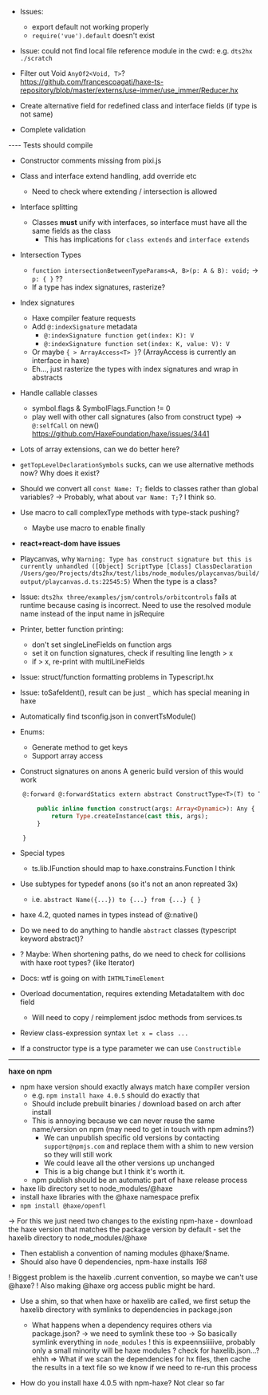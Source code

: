 - Issues:
	- export default not working properly
	- `require('vue').default` doesn't exist

- Issue: could not find local file reference module in the cwd: e.g. `dts2hx ./scratch`

- Filter out Void `AnyOf2<Void, T>`?
	https://github.com/francescoagati/haxe-ts-repository/blob/master/externs/use-immer/use_immer/Reducer.hx

- Create alternative field for redefined class and interface fields (if type is not same)

- Complete validation

---- Tests should compile

- Constructor comments missing from pixi.js

- Class and interface extend handling, add override etc
	- Need to check where extending / intersection is allowed

- Interface splitting
	- Classes **must** unify with interfaces, so interface must have all the same fields as the class
		- This has implications for `class extends` and `interface extends`

- Intersection Types
	- `function intersectionBetweenTypeParams<A, B>(p: A & B): void;` -> `p: { }` ??
	- If a type has index signatures, rasterize?

- Index signatures
	- Haxe compiler feature requests
	- Add `@:indexSignature` metadata
		- `@:indexSignature function get(index: K): V`
		- `@:indexSignature function set(index: K, value: V): V`
	- Or maybe `{ > ArrayAccess<T> }`? (ArrayAccess is currently an interface in haxe)
	- Eh..., just rasterize the types with index signatures and wrap in abstracts

- Handle callable classes
	- symbol.flags & SymbolFlags.Function != 0
	- play well with other call signatures (also from construct type)
	-> `@:selfCall` on new() https://github.com/HaxeFoundation/haxe/issues/3441 

- Lots of array extensions, can we do better here?

- `getTopLevelDeclarationSymbols` sucks, can we use alternative methods now? Why does it exist?

- Should we convert all `const Name: T;` fields to classes rather than global variables?
	-> Probably, what about `var Name: T;`? I think so.

- Use macro to call complexType methods with type-stack pushing?
	- Maybe use macro to enable finally

- **react+react-dom have issues**

- Playcanvas, why 
	`Warning: Type has construct signature but this is currently unhandled ([Object] ScriptType [Class] ClassDeclaration /Users/geo/Projects/dts2hx/test/libs/node_modules/playcanvas/build/output/playcanvas.d.ts:22545:5)`
	When the type is a class?

- Issue: `dts2hx three/examples/jsm/controls/orbitcontrols` fails at runtime because casing is incorrect. Need to use the resolved module name instead of the input name in jsRequire

- Printer, better function printing:
	- don't set singleLineFields on function args
	- set it on function signatures, check if resulting line length > x
	- if > x, re-print with multiLineFields

- Issue: struct/function formatting problems in Typescript.hx

- Issue: toSafeIdent(), result can be just `_` which has special meaning in haxe

- Automatically find tsconfig.json in convertTsModule()

- Enums:
	- Generate method to get keys
	- Support array access

- Construct signatures on anons
A generic build version of this would work
```haxe
	@:forward @:forwardStatics extern abstract ConstructType<T>(T) to T from T {

		public inline function construct(args: Array<Dynamic>): Any {
			return Type.createInstance(cast this, args);
		}

	}
```

- Special types
	- ts.lib.IFunction should map to haxe.constrains.Function I think

- Use subtypes for typedef anons (so it's not an anon repreated 3x)
	- i.e. `abstract Name({...}) to {...} from {...} { }`

- haxe 4.2, quoted names in types instead of @:native()

- Do we need to do anything to handle `abstract` classes (typescript keyword abstract)?

- ? Maybe: When shortening paths, do we need to check for collisions with haxe root types? (like Iterator)

- Docs: wtf is going on with `IHTMLTimeElement`
- Overload documentation, requires extending MetadataItem with doc field
	- Will need to copy / reimplement jsdoc methods from services.ts

- Review class-expression syntax `let x = class ...`

- If a constructor type is a type parameter we can use `Constructible`

------

**haxe on npm**
- npm haxe version should exactly always match haxe compiler version
	- e.g. `npm install haxe 4.0.5` should do exactly that
	- Should include prebuilt binaries / download based on arch after install
	- This is annoying because we can never reuse the same name/version on npm (may need to get in touch with npm admins?)
		- We can unpublish specific old versions by contacting `support@npmjs.com` and replace them with a shim to new version so they will still work
		- We could leave all the other versions up unchanged
		- This is a big change but I think it's worth it.
	- npm publish should be an automatic part of haxe release process
- haxe lib directory set to node_modules/@haxe
- install haxe libraries with the @haxe namespace prefix
- `npm install @haxe/openfl`

-> For this we just need two changes to the existing npm-haxe
	- download the haxe version that matches the package version by default
	- set the haxelib directory to node_modules/@haxe

- Then establish a convention of naming modules @haxe/$name.
- Should also have 0 dependencies, npm-haxe installs *168*

! Biggest problem is the haxelib .current convention, so maybe we can't use @haxe?
! Also making @haxe org access public might be hard.
- Use a shim, so that when haxe or haxelib are called, we first setup the haxelib directory with symlinks to dependencies in package.json
	- What happens when a dependency requires others via package.json?
		-> we need to symlink these too
		-> So basically symlink everything in `node_modules`
			! this is expeennsiiiiive, probably only a small minority will be haxe modules
			? check for haxelib.json...? ehhh
	=> What if we scan the dependencies for hx files, then cache the results in a text file so we know if we need to re-run this process
	

- How do you install haxe 4.0.5 with npm-haxe? Not clear so far